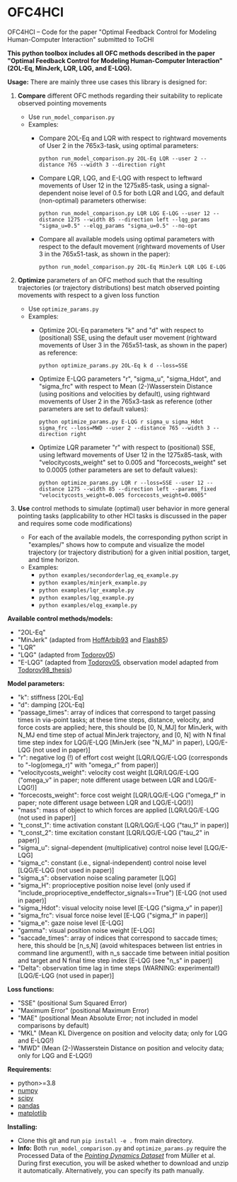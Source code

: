 # OFC4HCI
OFC4HCI – Code for the paper "Optimal Feedback Control for Modeling Human-Computer Interaction" submitted to ToCHI

<large>**This python toolbox includes all OFC methods described in the paper "Optimal Feedback Control for Modeling Human-Computer Interaction" (2OL-Eq, MinJerk, LQR, LQG, and E-LQG).**</large>

**Usage:**
There are mainly three use cases this library is designed for:
1. **Compare** different OFC methods regarding their suitability to replicate observed pointing movements
    - Use `run_model_comparison.py`
    - Examples:
        - Compare 2OL-Eq and LQR with respect to rightward movements of User 2 in the 765x3-task, using optimal parameters:
        
          `python run_model_comparison.py 2OL-Eq LQR --user 2 --distance 765 --width 3 --direction right`
        - Compare LQR, LQG, and E-LQG with respect to leftward movements of User 12 in the 1275x85-task, using a signal-dependent noise level of 0.5 for both LQR and LQG, and default (non-optimal) parameters otherwise:
        
          `python run_model_comparison.py LQR LQG E-LQG --user 12 --distance 1275 --width 85 --direction left --lqg_params "sigma_u=0.5" --elqg_params "sigma_u=0.5" --no-opt`
        - Compare all available models using optimal parameters with respect to the default movement (rightward movements of User 3 in the 765x51-task, as shown in the paper):
        
          `python run_model_comparison.py 2OL-Eq MinJerk LQR LQG E-LQG`
          
2. **Optimize** parameters of an OFC method such that the resulting trajectories (or trajectory distributions) best match observed pointing movements with respect to a given loss function
    - Use `optimize_params.py`
    - Examples:
        - Optimize 2OL-Eq parameters "k" and "d" with respect to (positional) SSE, using the default user movement (rightward movements of User 3 in the 765x51-task, as shown in the paper) as reference:
        
          `python optimize_params.py 2OL-Eq k d --loss=SSE`
        - Optimize E-LQG parameters "r", "sigma_u", "sigma_Hdot", and "sigma_frc" with respect to Mean (2-)Wasserstein Distance (using positions and velocities by default), using rightward movements of User 2 in the 765x3-task as reference (other parameters are set to default values):
        
          `python optimize_params.py E-LQG r sigma_u sigma_Hdot sigma_frc --loss=MWD --user 2 --distance 765 --width 3 --direction right`
        - Optimize LQR parameter "r" with respect to (positional) SSE, using leftward movements of User 12 in the 1275x85-task, with "velocitycosts_weight" set to 0.005 and "forcecosts_weight" set to 0.0005 (other parameters are set to default values):
        
          `python optimize_params.py LQR r --loss=SSE --user 12 --distance 1275 --width 85 --direction left --params_fixed "velocitycosts_weight=0.005 forcecosts_weight=0.0005"`
          
3. **Use** control methods to simulate (optimal) user behavior in more general pointing tasks (applicability to other HCI tasks is discussed in the paper and requires some code modifications)
    - For each of the available models, the corresponding python script in "examples/" shows how to compute and visualize the model trajectory (or trajectory distribution) for a given initial position, target, and time horizon.
    - Examples:
        - `python examples/secondorderlag_eq_example.py`
        - `python examples/minjerk_example.py`
        - `python examples/lqr_example.py`
        - `python examples/lqg_example.py`
        - `python examples/elqg_example.py`

**Available control methods/models:**
- "2OL-Eq"
- "MinJerk" (adapted from [HoffArbib93](https://pubmed.ncbi.nlm.nih.gov/12581988/) and [Flash85](https://www.jneurosci.org/content/5/7/1688))
- "LQR"
- "LQG" (adapted from [Todorov05](https://www.ncbi.nlm.nih.gov/pmc/articles/PMC1550971/))
- "E-LQG" (adapted from [Todorov05](https://www.ncbi.nlm.nih.gov/pmc/articles/PMC1550971/), observation model adapted from [Todorov98_thesis](https://homes.cs.washington.edu/~todorov/papers/TodorovThesis.pdf))

**Model parameters:**
- "k": stiffness [2OL-Eq]
- "d": damping [2OL-Eq]
- "passage_times": array of indices that correspond to target passing times in via-point tasks; at these time steps, distance, velocity, and force costs are applied; here, this should be [0, N_MJ] for MinJerk, with N_MJ end time step of actual MinJerk trajectory, and [0, N] with N final time step index for LQG/E-LQG [MinJerk (see "N_MJ" in paper), LQG/E-LQG (not used in paper)]
- "r": negative log (!) of effort cost weight [LQR/LQG/E-LQG (corresponds to "-log(omega_r)" with "omega_r" from paper)]
- "velocitycosts_weight": velocity cost weight [LQR/LQG/E-LQG ("omega_v" in paper; note different usage between LQR and LQG/E-LQG!)]
- "forcecosts_weight": force cost weight [LQR/LQG/E-LQG ("omega_f" in paper; note different usage between LQR and LQG/E-LQG!)]
- "mass": mass of object to which forces are applied [LQR/LQG/E-LQG (not used in paper)]
- "t_const_1": time activation constant [LQR/LQG/E-LQG ("tau_1" in paper)]
- "t_const_2": time excitation constant [LQR/LQG/E-LQG ("tau_2" in paper)]
- "sigma_u": signal-dependent (multiplicative) control noise level [LQG/E-LQG]
- "sigma_c": constant (i.e., signal-independent) control noise level [LQG/E-LQG (not used in paper)]
- "sigma_s": observation noise scaling parameter [LQG]
- "sigma_H": proprioceptive position noise level (only used if "include_proprioceptive_endeffector_signals==True") [E-LQG (not used in paper)]
- "sigma_Hdot": visual velocity noise level [E-LQG ("sigma_v" in paper)]
- "sigma_frc": visual force noise level [E-LQG ("sigma_f" in paper)]
- "sigma_e": gaze noise level [E-LQG]
- "gamma": visual position noise weight [E-LQG]
- "saccade_times": array of indices that correspond to saccade times; here, this should be [n_s,N] (avoid whitespaces between list entries in command line argument!), with n_s saccade time between initial position and target and N final time step index [E-LQG (see "n_s" in paper)]
- "Delta": observation time lag in time steps (WARNING: experimental!) [LQG/E-LQG (not used in paper)]

**Loss functions:**
- "SSE" (positional Sum Squared Error)
- "Maximum Error" (positional Maximum Error)
- "MAE" (positional Mean Absolute Error; not included in model comparisons by default)
- "MKL" (Mean KL Divergence on position and velocity data; only for LQG and E-LQG!)
- "MWD" (Mean (2-)Wasserstein Distance on position and velocity data; only for LQG and E-LQG!)

**Requirements:**
- python>=3.8
- [numpy](https://numpy.org/)
- [scipy](https://scipy.org/)
- [pandas](https://pandas.pydata.org/)
- [matplotlib](https://matplotlib.org/)

**Installing:**
- Clone this git and run `pip install -e .` from main directory.
- **Info:** Both `run_model_comparison.py` and `optimize_params.py` require the Processed Data of the [*Pointing Dynamics Dataset*](http://joergmueller.info/controlpointing/) from Müller et al. During first execution, you will be asked whether to download and unzip it automatically. Alternatively, you can specify its path manually.

